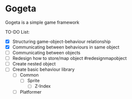 # Gogeta

Gogeta is a simple game framework

TO-DO List:

- [x] Structuring game-object-behaviour relationship
- [x] Communicating between behaviours in same object
- [ ] Communicating between objects
- [ ] Redesign how to store/map object #redesignmapobject
- [ ] Create nested object
- [ ] Create basic behaviour library
  - [ ] Common
    - [ ] Sprite
      - [ ] Z-Index
  - [ ] Platformer
